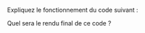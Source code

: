 Expliquez le fonctionnement du code suivant :

  <body>
    <div id="example"></div>
    <script type="text/babel">
      var person = {name: "John"};
      person.name = "Mary";
      person.age = 12;
      ReactDOM.render(
        <h1>[person.name] = {person.name}! , person.age + 1 </h1>,
        document.getElementById('example')
      );
    </script>
  </body>

Quel sera le rendu final de ce code ?

